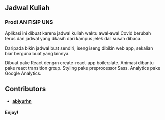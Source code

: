 ## Jadwal Kuliah

### Prodi AN FISIP UNS

Aplikasi ini dibuat karena jadwal kuliah waktu awal-awal Covid berubah terus dan jadwal yang dikasih dari kampus jelek dan susah dibaca.

Daripada bikin jadwal buat sendiri, iseng iseng dibikin web app, sekalian biar berguna buat yang lainnya.

Dibuat pake React dengan create-react-app boilerplate. Animasi dibantu pake react transition group. Styling pake preprocessor Sass. Analytics pake Google Analytics.

## Contributors

- **[abiyurhn](https://github.com/abiyurhn)**

#### Enjoy!
